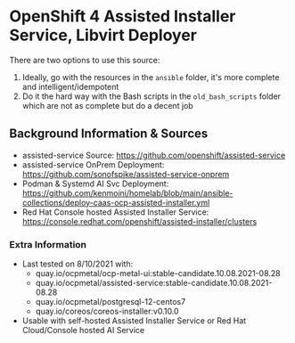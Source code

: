 # OpenShift 4 Assisted Installer Service, Libvirt Deployer

There are two options to use this source:

1. Ideally, go with the resources in the `ansible` folder, it's more complete and intelligent/idempotent
2. Do it the hard way with the Bash scripts in the `old_bash_scripts` folder which are not as complete but do a decent job

## Background Information & Sources

- assisted-service Source: https://github.com/openshift/assisted-service
- assisted-service OnPrem Deployment: https://github.com/sonofspike/assisted-service-onprem
- Podman & Systemd AI Svc Deployment: https://github.com/kenmoini/homelab/blob/main/ansible-collections/deploy-caas-ocp-assisted-installer.yml
- Red Hat Console hosted Assisted Installer Service: https://console.redhat.com/openshift/assisted-installer/clusters

### Extra Information

- Last tested on 8/10/2021 with:
  - quay.io/ocpmetal/ocp-metal-ui:stable-candidate.10.08.2021-08.28
  - quay.io/ocpmetal/assisted-service:stable-candidate.10.08.2021-08.28
  - quay.io/ocpmetal/postgresql-12-centos7
  - quay.io/coreos/coreos-installer:v0.10.0
- Usable with self-hosted Assisted Installer Service or Red Hat Cloud/Console hosted AI Service